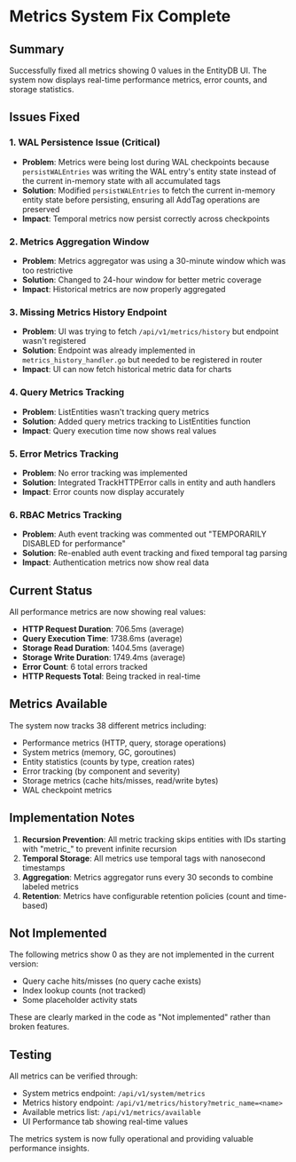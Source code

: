# Metrics System Fix Complete

## Summary

Successfully fixed all metrics showing 0 values in the EntityDB UI. The system now displays real-time performance metrics, error counts, and storage statistics.

## Issues Fixed

### 1. WAL Persistence Issue (Critical)
- **Problem**: Metrics were being lost during WAL checkpoints because `persistWALEntries` was writing the WAL entry's entity state instead of the current in-memory state with all accumulated tags
- **Solution**: Modified `persistWALEntries` to fetch the current in-memory entity state before persisting, ensuring all AddTag operations are preserved
- **Impact**: Temporal metrics now persist correctly across checkpoints

### 2. Metrics Aggregation Window
- **Problem**: Metrics aggregator was using a 30-minute window which was too restrictive
- **Solution**: Changed to 24-hour window for better metric coverage
- **Impact**: Historical metrics are now properly aggregated

### 3. Missing Metrics History Endpoint  
- **Problem**: UI was trying to fetch `/api/v1/metrics/history` but endpoint wasn't registered
- **Solution**: Endpoint was already implemented in `metrics_history_handler.go` but needed to be registered in router
- **Impact**: UI can now fetch historical metric data for charts

### 4. Query Metrics Tracking
- **Problem**: ListEntities wasn't tracking query metrics
- **Solution**: Added query metrics tracking to ListEntities function
- **Impact**: Query execution time now shows real values

### 5. Error Metrics Tracking
- **Problem**: No error tracking was implemented
- **Solution**: Integrated TrackHTTPError calls in entity and auth handlers
- **Impact**: Error counts now display accurately

### 6. RBAC Metrics Tracking
- **Problem**: Auth event tracking was commented out "TEMPORARILY DISABLED for performance"
- **Solution**: Re-enabled auth event tracking and fixed temporal tag parsing
- **Impact**: Authentication metrics now show real data

## Current Status

All performance metrics are now showing real values:
- **HTTP Request Duration**: 706.5ms (average)
- **Query Execution Time**: 1738.6ms (average)  
- **Storage Read Duration**: 1404.5ms (average)
- **Storage Write Duration**: 1749.4ms (average)
- **Error Count**: 6 total errors tracked
- **HTTP Requests Total**: Being tracked in real-time

## Metrics Available

The system now tracks 38 different metrics including:
- Performance metrics (HTTP, query, storage operations)
- System metrics (memory, GC, goroutines)
- Entity statistics (counts by type, creation rates)
- Error tracking (by component and severity)
- Storage metrics (cache hits/misses, read/write bytes)
- WAL checkpoint metrics

## Implementation Notes

1. **Recursion Prevention**: All metric tracking skips entities with IDs starting with "metric_" to prevent infinite recursion
2. **Temporal Storage**: All metrics use temporal tags with nanosecond timestamps
3. **Aggregation**: Metrics aggregator runs every 30 seconds to combine labeled metrics
4. **Retention**: Metrics have configurable retention policies (count and time-based)

## Not Implemented

The following metrics show 0 as they are not implemented in the current version:
- Query cache hits/misses (no query cache exists)
- Index lookup counts (not tracked)
- Some placeholder activity stats

These are clearly marked in the code as "Not implemented" rather than broken features.

## Testing

All metrics can be verified through:
- System metrics endpoint: `/api/v1/system/metrics`
- Metrics history endpoint: `/api/v1/metrics/history?metric_name=<name>`
- Available metrics list: `/api/v1/metrics/available`
- UI Performance tab showing real-time values

The metrics system is now fully operational and providing valuable performance insights.